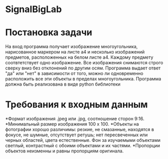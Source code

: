 # SignalBigLab

# Постановка задачи

На вход программа получает изображение многоугольника, нарисованное маркером на листе а4 и несколько изображений предметов, расположенных на белом листе а4. Каждому предмету соотвтетствует одно изображение. Все изображения снимаются строго сверху вниз без отклонений по другим осям.
Программа выдает ответ "да" или "нет" в зависимости от того, можно ли одновременно расположить все эти объекты в пределах многоугольника.
Программа должна быть реализована в виде python библиотеки 

# Требования к входным данным
*Формат изображения .jpeg или .jpg, соотношение сторон 9:16. 
*Минимальный размер изображения 100 х 100.
*Объекты на фотографии хорошо различимы: резкие, не смазанные, находятся в фокусе, не шумные, отсутствует ретушь; нет пересвеченных или черных областей, цвета естественные.
Фон за изучаемыми объектами светлый, контрастный с обоими объектами и их частями.
*Пропорции объектов неизменны и равны пропорциям оригинала.

